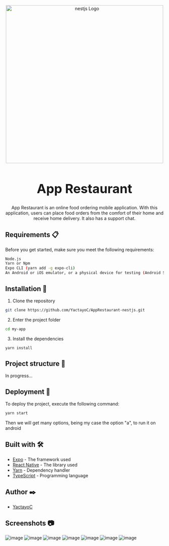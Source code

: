 <div align="center">
  <img src="https://www.datocms-assets.com/45470/1631026680-logo-react-native.png" width="500" alt="nestjs Logo" />
</div>

<h1 align="center" style="font-weight: bold; font-size: 2.5rem">App Restaurant</h1>

<p align="center">
  App Restaurant is an online food ordering mobile application. With this application, users can place food orders from the comfort of their home and receive home delivery. It also has a support chat.
</p>

## **Requirements** 📋
Before you get started, make sure you meet the following requirements:
```bash
Node.js
Yarn or Npm
Expo CLI (yarn add -g expo-cli)
An Android or iOS emulator, or a physical device for testing (Android Studio, Xcode, etc).
```

## **Installation** 🔧
1. Clone the repository
```bash
git clone https://github.com/YactayoC/AppRestaurant-nestjs.git
```

2. Enter the project folder
```bash
cd my-app
```

3. Install the dependencies
```bash
yarn install
```


## **Project structure** 🧐
In progress...

## **Deployment** 🚀
To deploy the project, execute the following command:
```bash
yarn start
```
Then we will get many options, being my case the option "a", to run it on android

## **Built with** 🛠️
- [Expo](https://expo.dev/) - The framework used
- [React Native](https://reactnative.dev/) - The library used
- [Yarn](https://yarnpkg.com/) - Dependency handler
- [TypeScript](https://www.typescriptlang.org/) - Programming language

## **Author** ✒️
- [YactayoC](https://github.com/YactayoC)

## **Screenshots** 📷
![image](https://user-images.githubusercontent.com/89726167/235335506-b5d63a20-d093-4f50-86bc-8bbdc40ed397.png)
![image](https://user-images.githubusercontent.com/89726167/235335509-07e08aeb-42ae-4360-93c8-1b3cf7b6b8c5.png)
![image](https://user-images.githubusercontent.com/89726167/235335512-d295b305-651a-429d-94c3-fe3093d1f265.png)
![image](https://user-images.githubusercontent.com/89726167/235335515-f0b114fd-ae80-4926-99d6-ad9be443cf49.png)
![image](https://user-images.githubusercontent.com/89726167/235335519-a990e9b7-517e-44ad-91e3-4ab83e23917e.png)
![image](https://user-images.githubusercontent.com/89726167/235335523-1a35e113-0750-4721-8907-dd868dd4e06f.png)
![image](https://user-images.githubusercontent.com/89726167/235335530-f78c3320-300f-499e-837f-d5e22758ea1a.png)


